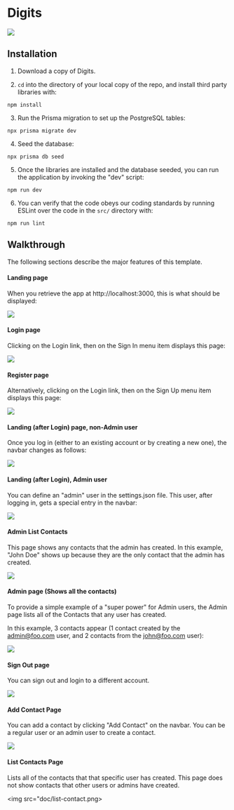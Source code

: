 # Digits

<img src="doc/landing-page.png">

## Installation

1. Download a copy of Digits.

2. `cd` into the directory of your local copy of the repo, and install third party libraries with:

```
npm install
```

3. Run the Prisma migration to set up the PostgreSQL tables:

```
npx prisma migrate dev
```

4. Seed the database:

```
npx prisma db seed
```

5. Once the libraries are installed and the database seeded, you can run the application by invoking the "dev" script:

```
npm run dev
```

6. You can verify that the code obeys our coding standards by running ESLint over the code in the `src/` directory with:

```
npm run lint
```

## Walkthrough

The following sections describe the major features of this template.

#### Landing page

When you retrieve the app at http://localhost:3000, this is what should be displayed:

<img src="doc/landing-page.png">

#### Login page

Clicking on the Login link, then on the Sign In menu item displays this page:

<img src="doc/signin-page.png">

#### Register page

Alternatively, clicking on the Login link, then on the Sign Up menu item displays this page:

<img src="doc/register-page.png">

#### Landing (after Login) page, non-Admin user

Once you log in (either to an existing account or by creating a new one), the navbar changes as follows:

<img src="doc/landing-after-login-page.png">

#### Landing (after Login), Admin user

You can define an "admin" user in the settings.json file. This user, after logging in, gets a special entry in the navbar:

<img src="doc/admin-landing-page.png">

#### Admin List Contacts

This page shows any contacts that the admin has created. In this example, "John Doe" shows up because they are the only contact that the admin has created.

<img src="doc/admin-list-page.png">

#### Admin page (Shows all the contacts)

To provide a simple example of a "super power" for Admin users, the Admin page lists all of the Contacts that any user has created.

In this example, 3 contacts appear (1 contact created by the admin@foo.com user, and 2 contacts from the john@foo.com user):

<img src="doc/admin-list-contacts-page.png">

#### Sign Out page

You can sign out and login to a different account.

<img src="doc/signout-page.png">

#### Add Contact Page

You can add a contact by clicking "Add Contact" on the navbar. You can be a regular user or an admin user to create a contact.

<img src="doc/add-contact.png">

#### List Contacts Page

Lists all of the contacts that that specific user has created. This page does not show contacts that other users or admins have created.

<img src="doc/list-contact.png>
